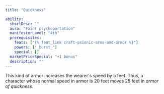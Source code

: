 ```yaml
---
title: "Quickness"

ability:
  shortDesc: ""
  aura: "Faint psychoportation"
  manifesterLevel: "4th"
  prerequisites:
    feats: ["{% feat_link craft-psionic-arms-and-armor %}"]
    powers: ["_burst_"]
    special: []
  marketPriceSpecial: "+1 bonus"
  description: ""
---
```

This kind of armor increases the wearer's speed by 5 feet. Thus, a character whose normal speed in armor is 20 feet moves 25 feet in _armor of quickness._


